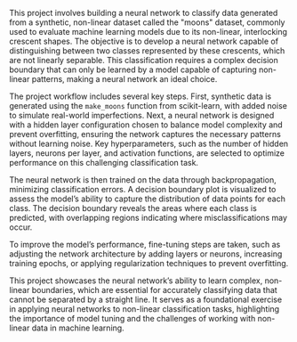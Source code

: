 This project involves building a neural network to classify data generated from a synthetic, non-linear dataset called the "moons" dataset, commonly used to evaluate machine learning models due to its non-linear, interlocking crescent shapes. The objective is to develop a neural network capable of distinguishing between two classes represented by these crescents, which are not linearly separable. This classification requires a complex decision boundary that can only be learned by a model capable of capturing non-linear patterns, making a neural network an ideal choice.

The project workflow includes several key steps. First, synthetic data is generated using the `make_moons` function from scikit-learn, with added noise to simulate real-world imperfections. Next, a neural network is designed with a hidden layer configuration chosen to balance model complexity and prevent overfitting, ensuring the network captures the necessary patterns without learning noise. Key hyperparameters, such as the number of hidden layers, neurons per layer, and activation functions, are selected to optimize performance on this challenging classification task.

The neural network is then trained on the data through backpropagation, minimizing classification errors. A decision boundary plot is visualized to assess the model’s ability to capture the distribution of data points for each class. The decision boundary reveals the areas where each class is predicted, with overlapping regions indicating where misclassifications may occur.

To improve the model’s performance, fine-tuning steps are taken, such as adjusting the network architecture by adding layers or neurons, increasing training epochs, or applying regularization techniques to prevent overfitting. 

This project showcases the neural network’s ability to learn complex, non-linear boundaries, which are essential for accurately classifying data that cannot be separated by a straight line. It serves as a foundational exercise in applying neural networks to non-linear classification tasks, highlighting the importance of model tuning and the challenges of working with non-linear data in machine learning.
